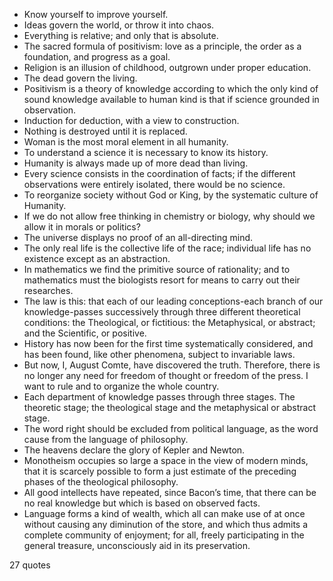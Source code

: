  - Know yourself to improve yourself.
 - Ideas govern the world, or throw it into chaos.
 - Everything is relative; and only that is absolute.
 - The sacred formula of positivism: love as a principle, the order as a foundation, and progress as a goal.
 - Religion is an illusion of childhood, outgrown under proper education.
 - The dead govern the living.
 - Positivism is a theory of knowledge according to which the only kind of sound knowledge available to human kind is that if science grounded in observation.
 - Induction for deduction, with a view to construction.
 - Nothing is destroyed until it is replaced.
 - Woman is the most moral element in all humanity.
 - To understand a science it is necessary to know its history.
 - Humanity is always made up of more dead than living.
 - Every science consists in the coordination of facts; if the different observations were entirely isolated, there would be no science.
 - To reorganize society without God or King, by the systematic culture of Humanity.
 - If we do not allow free thinking in chemistry or biology, why should we allow it in morals or politics?
 - The universe displays no proof of an all-directing mind.
 - The only real life is the collective life of the race; individual life has no existence except as an abstraction.
 - In mathematics we find the primitive source of rationality; and to mathematics must the biologists resort for means to carry out their researches.
 - The law is this: that each of our leading conceptions-each branch of our knowledge-passes successively through three different theoretical conditions: the Theological, or fictitious: the Metaphysical, or abstract; and the Scientific, or positive.
 - History has now been for the first time systematically considered, and has been found, like other phenomena, subject to invariable laws.
 - But now, I, August Comte, have discovered the truth. Therefore, there is no longer any need for freedom of thought or freedom of the press. I want to rule and to organize the whole country.
 - Each department of knowledge passes through three stages. The theoretic stage; the theological stage and the metaphysical or abstract stage.
 - The word right should be excluded from political language, as the word cause from the language of philosophy.
 - The heavens declare the glory of Kepler and Newton.
 - Monotheism occupies so large a space in the view of modern minds, that it is scarcely possible to form a just estimate of the preceding phases of the theological philosophy.
 - All good intellects have repeated, since Bacon’s time, that there can be no real knowledge but which is based on observed facts.
 - Language forms a kind of wealth, which all can make use of at once without causing any diminution of the store, and which thus admits a complete community of enjoyment; for all, freely participating in the general treasure, unconsciously aid in its preservation.

27 quotes
